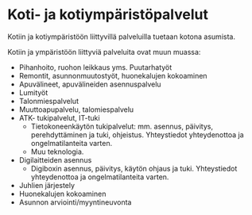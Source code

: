 # Koti- ja kotiympäristöpalvelut 

Kotiin ja kotiympäristöön liittyvillä palveluilla tuetaan kotona asumista.

Kotiin ja ympäristöön liittyviä palveluita ovat muun muassa:

* Pihanhoito, ruohon leikkaus yms. Puutarhatyöt
* Remontit, asunnonmuutostyöt, huonekalujen kokoaminen
* Apuvälineet, apuvälineiden asennuspalvelu
* Lumityöt
* Talonmiespalvelut
* Muuttoapupalvelu, talomiespalvelu
* ATK- tukipalvelut, IT-tuki
  * Tietokoneenkäytön tukipalvelut: mm. asennus, päivitys, perehdyttäminen ja tuki, ohjeistus. Yhteystiedot yhteydenottoa ja ongelmatilanteita varten.
  * Muu teknologia.
* Digilaitteiden asennus
  * Digiboxin asennus, päivitys, käytön ohjaus ja tuki. Yhteystiedot yhteydenottoa ja ongelmatilanteita varten.
* Juhlien järjestely
* Huonekalujen kokoaminen
* Asunnon arviointi/myyntineuvonta
